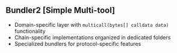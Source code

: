 ## Bundler2 [Simple Multi-tool]

- Domain-specific layer with `multicall(bytes[] calldata data)` functionality
- Chain-specific implementations organized in dedicated folders
- Specialized bundlers for protocol-specific features